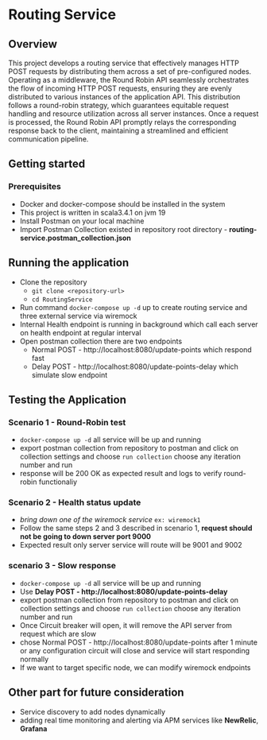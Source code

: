 # Routing Service

## Overview

This project develops a routing service that effectively manages HTTP POST requests by distributing them across a set of
pre-configured nodes. Operating as a middleware, the Round Robin API seamlessly orchestrates the flow of incoming HTTP
POST requests, ensuring they are evenly distributed to various instances of the application API. This distribution
follows a round-robin strategy, which guarantees equitable request handling and resource utilization across all server
instances. Once a request is processed, the Round Robin API promptly relays the corresponding response back to the
client, maintaining a streamlined and efficient communication pipeline.

## Getting started

### Prerequisites

* Docker and docker-compose should be installed in the system
* This project is written in scala3.4.1 on jvm 19
* Install Postman on your local machine
* Import Postman Collection existed in repository root directory - **routing-service.postman_collection.json**

## Running the application

* Clone the repository
    * `git clone <repository-url> `
    * `cd RoutingService`
* Run command `docker-compose up -d` up to create routing service and three external service via wiremock
* Internal Health endpoint is running in background which call each server on health endpoint at regular interval
* Open postman collection there are two endpoints
    * Normal POST - http://localhost:8080/update-points which respond fast
    * Delay POST - http://localhost:8080/update-points-delay which simulate slow endpoint

## Testing the Application

### Scenario 1 - Round-Robin test

* `docker-compose up -d` all service will be up and running
* export postman collection from repository to postman and click on collection settings and choose `run collection`
  choose any iteration number and run
* response will be 200 OK as expected result and logs to verify round-robin functionaliy

### Scenario 2 - Health status update

* _bring down one of the wiremock service_ `ex: wiremock1`
* Follow the same steps 2 and 3 described in scenario 1, **request should not be going to down server port 9000**
* Expected result only server service will route will be 9001 and 9002

### scenario 3 - Slow response

* `docker-compose up -d` all service will be up and running
* Use **Delay POST - http://localhost:8080/update-points-delay**
* export postman collection from repository to postman and click on collection settings and choose `run collection`
  choose any iteration number and run
* Once Circuit breaker will open, it will remove the API server from request which are slow
* chose Normal POST - http://localhost:8080/update-points after 1 minute or any configuration circuit will close and
  service will start responding normally
* If we want to target specific node, we can modify wiremock endpoints

## Other part for future consideration

- Service discovery to add nodes dynamically
- adding real time monitoring and alerting via APM services like **NewRelic**, **Grafana**




